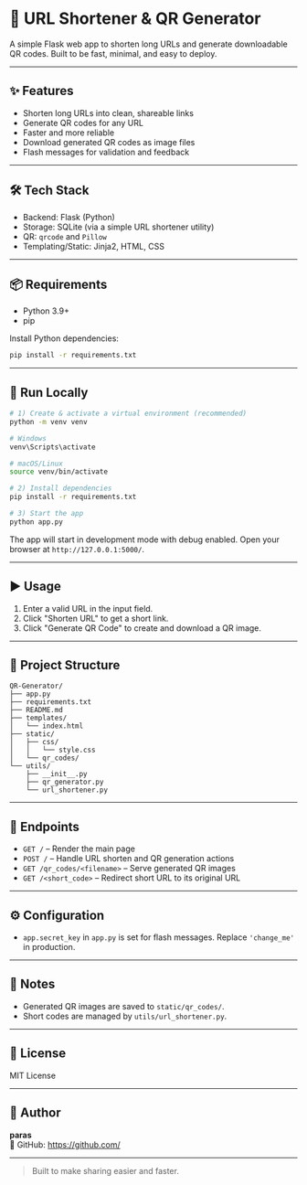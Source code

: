 # 🔗 URL Shortener & QR Generator

A simple Flask web app to shorten long URLs and generate downloadable QR codes. Built to be fast, minimal, and easy to deploy.

---

## ✨ Features

- Shorten long URLs into clean, shareable links
- Generate QR codes for any URL
- Faster and more reliable
- Download generated QR codes as image files
- Flash messages for validation and feedback

---

## 🛠️ Tech Stack

- Backend: Flask (Python)
- Storage: SQLite (via a simple URL shortener utility)
- QR: `qrcode` and `Pillow`
- Templating/Static: Jinja2, HTML, CSS

---

## 📦 Requirements

- Python 3.9+
- pip

Install Python dependencies:

```bash
pip install -r requirements.txt
```

---

## 🚀 Run Locally

```bash
# 1) Create & activate a virtual environment (recommended)
python -m venv venv

# Windows
venv\Scripts\activate

# macOS/Linux
source venv/bin/activate

# 2) Install dependencies
pip install -r requirements.txt

# 3) Start the app
python app.py
```

The app will start in development mode with debug enabled. Open your browser at `http://127.0.0.1:5000/`.

---

## ▶️ Usage

1. Enter a valid URL in the input field.
2. Click "Shorten URL" to get a short link.
3. Click "Generate QR Code" to create and download a QR image.

---

## 📁 Project Structure

```text
QR-Generator/
├── app.py
├── requirements.txt
├── README.md
├── templates/
│   └── index.html
├── static/
│   ├── css/
│   │   └── style.css
│   └── qr_codes/
└── utils/
    ├── __init__.py
    ├── qr_generator.py
    └── url_shortener.py
```

---

## 🔌 Endpoints

- `GET /` – Render the main page
- `POST /` – Handle URL shorten and QR generation actions
- `GET /qr_codes/<filename>` – Serve generated QR images
- `GET /<short_code>` – Redirect short URL to its original URL

---

## ⚙️ Configuration

- `app.secret_key` in `app.py` is set for flash messages. Replace `'change_me'` in production.

---

## 🧪 Notes

- Generated QR images are saved to `static/qr_codes/`.
- Short codes are managed by `utils/url_shortener.py`.

---

## 📄 License

MIT License

---

## 👤 Author

**paras**  
🔗 GitHub: https://github.com/<your-username>

---

> Built to make sharing easier and faster.
